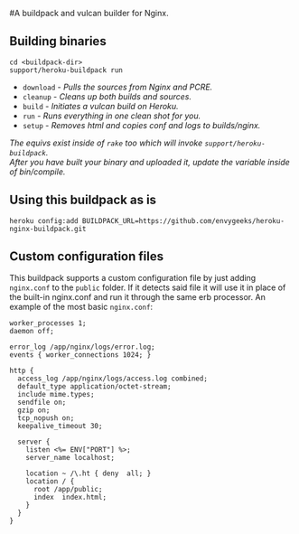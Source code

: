 #A buildpack and vulcan builder for Nginx.

## Building binaries

```
cd <buildpack-dir>
support/heroku-buildpack run
```

* `download` - *Pulls the sources from Nginx and PCRE.*
* `cleanup` - *Cleans up both builds and sources.*
* `build` - *Initiates a vulcan build on Heroku.*
* `run` - *Runs everything in one clean shot for you.*
* `setup` - *Removes html and copies conf and logs to builds/nginx.*

*The equivs exist inside of `rake` too which will invoke `support/heroku-buildpack`.*<br>
*After you have built your binary and uploaded it, update the variable inside of bin/compile.*

## Using this buildpack as is

```
heroku config:add BUILDPACK_URL=https://github.com/envygeeks/heroku-nginx-buildpack.git
```

## Custom configuration files

This buildpack supports a custom configuration file by just adding `nginx.conf` to the `public` folder.
If it detects said file it will use it in place of the built-in nginx.conf and run it through the
same erb processor.  An example of the most basic `nginx.conf`:

```
worker_processes 1;
daemon off;

error_log /app/nginx/logs/error.log;
events { worker_connections 1024; }

http {
  access_log /app/nginx/logs/access.log combined;
  default_type application/octet-stream;
  include mime.types;
  sendfile on;
  gzip on;
  tcp_nopush on;
  keepalive_timeout 30;

  server {
    listen <%= ENV["PORT"] %>;
    server_name localhost;

    location ~ /\.ht { deny  all; }
    location / {
      root /app/public;
      index  index.html;
    }
  }
}
```

